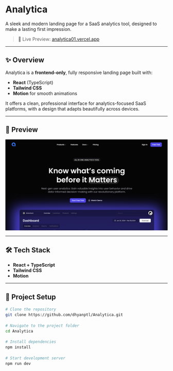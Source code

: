 # Analytica

A sleek and modern landing page for a SaaS analytics tool, designed to make a lasting first impression.

> 🚀 Live Preview: [analytica01.vercel.app](https://analytica01.vercel.app/)

---

## ✨ Overview

Analytica is a **frontend-only**, fully responsive landing page built with:

- **React** (TypeScript)
- **Tailwind CSS**
- **Motion** for smooth animations

It offers a clean, professional interface for analytics-focused SaaS platforms, with a design that adapts beautifully across devices.

---

## 📸 Preview

![Analytica Screenshot](./hero-screenshot.png)  
<!-- Replace with actual screenshot filename or upload to the repo -->

---

## 🛠 Tech Stack

- **React + TypeScript**
- **Tailwind CSS**
- **Motion**

---

## 📁 Project Setup

```bash
# Clone the repository
git clone https://github.com/dhyanptl/Analytica.git

# Navigate to the project folder
cd Analytica

# Install dependencies
npm install

# Start development server
npm run dev





